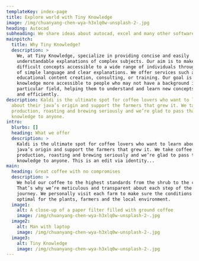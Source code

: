 ```yaml
---
templateKey: index-page
title: Explore world with Tiny Knowledge
image: /img/chuanyang-chen-wya-h3xlq0w-unsplash-2-.jpg
heading: Autocad
subheading: We share ideas about autocad, excel and many other softwares
mainpitch:
  title: Why Tiny Knowledge?
  description: >
    We, at Tiny Knowledge, specialize in providing concise and easily
    understandable explanations of complex subjects. Our aim is to make
    difficult concepts accessible to a wide range of individuals through our use
    of simple language and clear explanations. We offer services such as
    educational content creation, consulting, or training. Our goal is to make
    knowledge more accessible to people who may not have a background in a
    particular field, helping them to understand and learn new concepts quickly
    and efficiently.
description: Kaldi is the ultimate spot for coffee lovers who want to learn
  about their java’s origin and support the farmers that grew it. We take coffee
  production, roasting and brewing seriously and we’re glad to pass that
  knowledge to anyone.
intro:
  blurbs: []
  heading: What we offer
  description: >
    Kaldi is the ultimate spot for coffee lovers who want to learn about their
    java’s origin and support the farmers that grew it. We take coffee
    production, roasting and brewing seriously and we’re glad to pass that
    knowledge to anyone. This is an edit via identity...
main:
  heading: Great coffee with no compromises
  description: >
    We hold our coffee to the highest standards from the shrub to the cup.
    That’s why we’re meticulous and transparent about each step of the coffee’s
    journey. We personally visit each farm to make sure the conditions are
    optimal for the plants, farmers and the local environment.
  image1:
    alt: A close-up of a paper filter filled with ground coffee
    image: /img/chuanyang-chen-wya-h3xlq0w-unsplash-2-.jpg
  image2:
    alt: Man with laptop
    image: /img/chuanyang-chen-wya-h3xlq0w-unsplash-2-.jpg
  image3:
    alt: Tiny Knowledge
    image: /img/chuanyang-chen-wya-h3xlq0w-unsplash-2-.jpg
---
```

